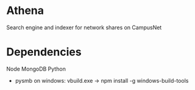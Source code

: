 # Athena
Search engine and indexer for network shares on CampusNet

# Dependencies
Node
MongoDB
Python
 - pysmb
on windows: vbuild.exe -> npm install -g windows-build-tools